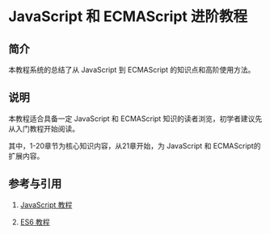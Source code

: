 # JavaScript 和 ECMAScript 进阶教程



## 简介

本教程系统的总结了从 JavaScript 到 ECMAScript 的知识点和高阶使用方法。



## 说明

本教程适合具备一定 JavaScript 和 ECMAScript 知识的读者浏览，初学者建议先从入门教程开始阅读。

其中，1-20章节为核心知识内容，从21章开始，为 JavaScript 和 ECMAScript的扩展内容。



## 参考与引用

1. [JavaScript 教程](https://wangdoc.com/javascript/)

2. [ES6 教程](https://wangdoc.com/es6/index.html)

   

